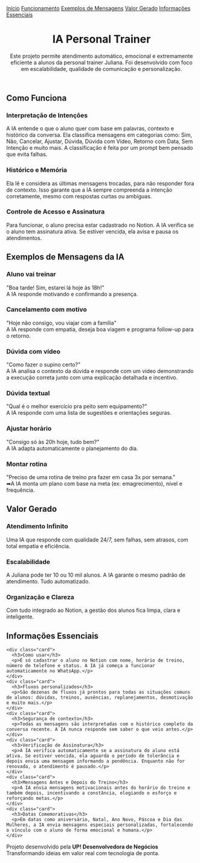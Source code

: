 <body>
  <div class="nav">
    <a href="#inicio">Início</a>
    <a href="#funcionamento">Funcionamento</a>
    <a href="#exemplos">Exemplos de Mensagens</a>
    <a href="#impacto">Valor Gerado</a>
    <a href="#briefing">Informações Essenciais</a>
  </div>

  <header id="inicio">
    <div>
      <h1>IA Personal Trainer</h1>
      <p>Este projeto permite atendimento automático, emocional e extremamente eficiente a alunos da personal trainer Juliana. Foi desenvolvido com foco em escalabilidade, qualidade de comunicação e personalização.</p>
    </div>
  </header>

  <section id="funcionamento">
    <h2>Como Funciona</h2>
    <div class="card">
      <h3>Interpretação de Intenções</h3>
      <p>A IA entende o que o aluno quer com base em palavras, contexto e histórico da conversa. Ela classifica mensagens em categorias como: Sim, Não, Cancelar, Ajustar, Dúvida, Dúvida com Vídeo, Retorno com Data, Sem Intenção e muito mais. A classificação é feita por um prompt bem pensado que evita falhas.</p>
    </div>
    <div class="card">
      <h3>Histórico e Memória</h3>
      <p>Ela lê e considera as últimas mensagens trocadas, para não responder fora de contexto. Isso garante que a IA sempre compreenda a intenção corretamente, mesmo com respostas curtas ou ambíguas.</p>
    </div>
    <div class="card">
      <h3>Controle de Acesso e Assinatura</h3>
      <p>Para funcionar, o aluno precisa estar cadastrado no Notion. A IA verifica se o aluno tem assinatura ativa. Se estiver vencida, ela avisa e pausa os atendimentos.</p>
    </div>
    
  </section>

  <section id="exemplos">
    <h2>Exemplos de Mensagens da IA</h2>
    <div class="card">
      <h3>Aluno vai treinar</h3>
      <p>"Boa tarde! Sim, estarei lá hoje às 18h!"<br>A IA responde motivando e confirmando a presença.</p>
    </div>
    <div class="card">
      <h3>Cancelamento com motivo</h3>
      <p>"Hoje não consigo, vou viajar com a família"<br>A IA responde com empatia, deseja boa viagem e programa follow-up para o retorno.</p>
    </div>
    <div class="card">
      <h3>Dúvida com vídeo</h3>
      <p>"Como fazer o supino certo?"<br>A IA analisa o contexto da dúvida e responde com um vídeo demonstrando a execução correta junto com uma explicação detalhada e incentivo.</p>
    </div>
    <div class="card">
      <h3>Dúvida textual</h3>
      <p>"Qual é o melhor exercício pra peito sem equipamento?"<br>A IA responde com uma lista de sugestões e orientações seguras.</p>
    </div>
    <div class="card">
      <h3>Ajustar horário</h3>
      <p>"Consigo só às 20h hoje, tudo bem?"<br>A IA adapta automaticamente o planejamento do dia.</p>
    </div>
    <div class="card">
      <h3>Montar rotina</h3>
      <p>"Preciso de uma rotina de treino pra fazer em casa 3x por semana."<br>➡A IA monta um plano com base na meta (ex: emagrecimento), nível e frequência.</p>
    </div>
  </section>

  <section id="impacto">
    <h2>Valor Gerado</h2>
    <div class="card">
      <h3>Atendimento Infinito</h3>
      <p>Uma IA que responde com qualidade 24/7, sem falhas, sem atrasos, com total empatia e eficiência.</p>
    </div>
    <div class="card">
      <h3>Escalabilidade</h3>
      <p>A Juliana pode ter 10 ou 10 mil alunos. A IA garante o mesmo padrão de atendimento. Tudo automatizado.</p>
    </div>
    <div class="card">
      <h3>Organização e Clareza</h3>
      <p>Com tudo integrado ao Notion, a gestão dos alunos fica limpa, clara e inteligente.</p>
    </div>
  </section>

   <section id="briefing">
    <h2>Informações Essenciais</h2>
    
    <div class="card">
      <h3>Como usar</h3>
      <p>É só cadastrar o aluno no Notion com nome, horário de treino, número de telefone e status. A IA já começa a funcionar automaticamente no WhatsApp.</p>
    </div>
    <div class="card">
      <h3>Fluxos personalizados</h3>
      <p>São dezenas de fluxos já prontos para todas as situações comuns de alunos: dúvidas, treinos, ausências, replanejamentos, desmotivação e muito mais.</p>
    </div>
    <div class="card">
      <h3>Segurança de contexto</h3>
      <p>Todas as mensagens são interpretadas com o histórico completo da conversa recente. A IA nunca responde sem saber o que veio antes.</p>
    </div>
    <div class="card">
      <h3>Verificação de Assinatura</h3>
      <p>A IA verifica automaticamente se a assinatura do aluno está ativa. Se estiver vencida, ela aguarda o período de tolerância e depois envia uma mensagem informando a pendência. Enquanto não for renovada, o atendimento é pausado.</p>
    </div>
    <div class="card">
      <h3>Mensagens Antes e Depois do Treino</h3>
      <p>A IA envia mensagens motivacionais antes do horário do treino e também depois, incentivando a constância, elogiando o esforço e reforçando metas.</p>
    </div>
    <div class="card">
      <h3>Datas Comemorativas</h3>
      <p>Em datas como aniversário, Natal, Ano Novo, Páscoa e Dia das Mulheres, a IA envia mensagens especiais personalizadas, fortalecendo o vínculo com o aluno de forma emocional e humana.</p>
    </div>
  </section>


  <footer>
    Projeto desenvolvido pela <strong>UP! Desenvolvedora de Negócios</strong><br>
    Transformando ideias em valor real com tecnologia de ponta.
  </footer>
</body>

</html>
